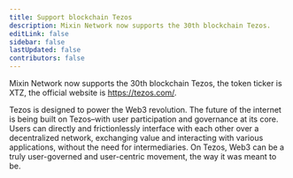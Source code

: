 ```yaml
---
title: Support blockchain Tezos
description: Mixin Network now supports the 30th blockchain Tezos.
editLink: false
sidebar: false
lastUpdated: false
contributors: false
---
```


Mixin Network now supports the 30th blockchain Tezos, the token ticker is XTZ, the official website is https://tezos.com/.

Tezos is designed to power the Web3 revolution. The future of the internet is being built on Tezos–with user participation and governance at its core. Users can directly and frictionlessly interface with each other over a decentralized network, exchanging value and interacting with various applications, without the need for intermediaries. On Tezos, Web3 can be a truly user-governed and user-centric movement, the way it was meant to be.